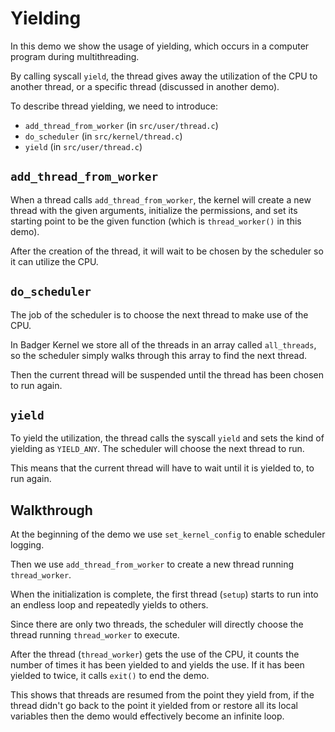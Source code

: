 # Yielding

In this demo we show the usage of yielding, which occurs in a computer program during multithreading.

By calling syscall `yield`, the thread gives away the utilization of the CPU to another thread, or a specific thread (discussed in another demo).

To describe thread yielding, we need to introduce:

* `add_thread_from_worker` (in `src/user/thread.c`)
* `do_scheduler` (in `src/kernel/thread.c`)
* `yield` (in `src/user/thread.c`)

## `add_thread_from_worker`

When a thread calls `add_thread_from_worker`, the kernel will create a new thread with the given arguments, initialize the permissions, and set its starting point to be the given function (which is `thread_worker()` in this demo).

After the creation of the thread, it will wait to be chosen by the scheduler so it can utilize the CPU.

## `do_scheduler`

The job of the scheduler is to choose the next thread to make use of the CPU.

In Badger Kernel we store all of the threads in an array called `all_threads`, so the scheduler simply walks through this array to find the next thread.

Then the current thread will be suspended until the thread has been chosen to run again.

## `yield`

To yield the utilization, the thread calls the syscall `yield` and sets the kind of yielding as `YIELD_ANY`. The scheduler will choose the next thread to run.

This means that the current thread will have to wait until it is yielded to, to run again.

## Walkthrough

At the beginning of the demo we use `set_kernel_config` to enable scheduler logging.

Then we use `add_thread_from_worker` to create a new thread running `thread_worker`.

When the initialization is complete, the first thread (`setup`) starts to run into an endless loop and repeatedly yields to others.

Since there are only two threads, the scheduler will directly choose the thread running `thread_worker` to execute.

After the thread (`thread_worker`) gets the use of the CPU, it counts the number of times it has been yielded to and yields the use. If it has been yielded to twice, it calls `exit()` to end the demo.

This shows that threads are resumed from the point they yield from, if the thread didn't go back to the point it yielded from or restore all its local variables then the demo would effectively become an infinite loop.
